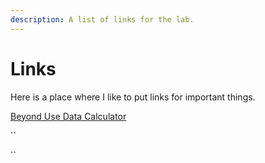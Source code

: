```yaml
---
description: A list of links for the lab.
---
```


# Links

Here is a place where I like to put links for important things. 

[Beyond Use Data Calculator](https://bud.etreacy.me)

\`\`

\`\`



